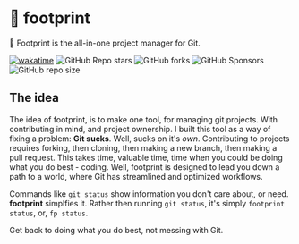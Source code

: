 # 🐾 footprint
🐾 Footprint is the all-in-one project manager for Git.

[![wakatime](https://wakatime.com/badge/github/Milo123459/footprint.svg)](https://wakatime.com/badge/github/Milo123459/footprint) ![GitHub Repo stars](https://img.shields.io/github/stars/Milo123459/footprint?style=flat&logo=github) ![GitHub forks](https://img.shields.io/github/forks/Milo123459/footprint?style=flat&logo=github) ![GitHub Sponsors](https://img.shields.io/github/sponsors/Milo123459?logo=githubsponsors) ![GitHub repo size](https://img.shields.io/github/repo-size/Milo123459/footprint)

## The idea

The idea of footprint, is to make one tool, for managing git projects. With contributing in mind, and project ownership. I built this tool as a way of fixing a problem: **Git sucks**. Well, sucks on it's *own*. Contributing to projects requires forking, then cloning, then making a new branch, then making a pull request. This takes time, valuable time, time when you could be doing what you do best - coding. Well, footprint is designed to lead you down a path to a world, where Git has streamlined and optimized workflows.

Commands like `git status` show information you don't care about, or need. **footprint** simplfies it. Rather then running `git status`, it's simply `footprint status`, or, `fp status`. 

Get back to doing what you do best, not messing with Git. 